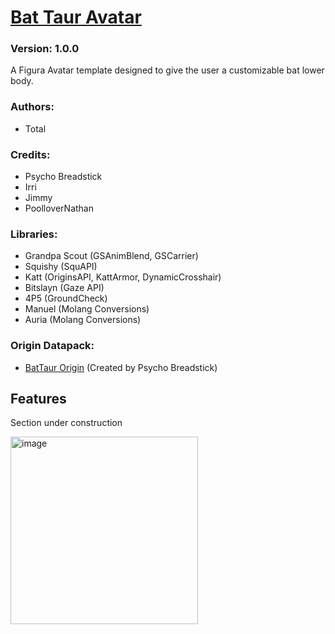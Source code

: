 # [Bat Taur Avatar](https://github.com/Taurs-with-Keyboards/FiguraBatTaurAvatar)
### Version: 1.0.0
A Figura Avatar template designed to give the user a customizable bat lower body.

### Authors:
- Total

### Credits:
- Psycho Breadstick
- Irri
- Jimmy
- PoolloverNathan

### Libraries:
- Grandpa Scout (GSAnimBlend, GSCarrier)
- Squishy (SquAPI)
- Katt (OriginsAPI, KattArmor, DynamicCrosshair)
- Bitslayn (Gaze API)
- 4P5 (GroundCheck)
- Manuel (Molang Conversions)
- Auria (Molang Conversions)

### Origin Datapack:
- [BatTaur Origin](https://github.com/PsychoBreadstick/Battaur-Origin/releases/latest) (Created by Psycho Breadstick)

## Features
Section under construction

[<img src="https://img.youtube.com/vi/glrwcWR-3uo/maxresdefault.jpg" alt="image" width="300" height="auto">](https://youtu.be/glrwcWR-3uo)